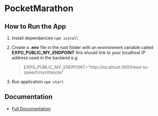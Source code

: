 <h1> PocketMarathon </h1>

<h2>How to Run the App</h2>

1. Install dependancies 
```npm install```

2. Create a **.env** file in the root folder with an environment variable called **EXPO_PUBLIC_MY_ENDPOINT** this should link to your localhost IP address used in the backend e.g 

    > EXPO_PUBLIC_MY_ENDPOINT="http://localhost:3000/text-to-speech/synthesize"

3. Run application
```npm start```

<h2>Documentation</h2>

* [Full Documentation](https://www.notion.so/Pocket-Marathon-bd59f5b44b774effa2c08e25b1d07836?pvs=4)


